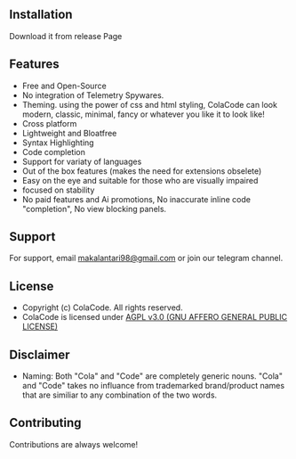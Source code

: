 
## Installation
Download it from release Page


    
## Features

- Free and Open-Source
- No integration of Telemetry Spywares.
- Theming. using the power of css and html styling, ColaCode can look modern, classic, minimal, fancy or whatever you like it to look like!
- Cross platform
- Lightweight and Bloatfree
- Syntax Highlighting
- Code completion
- Support for variaty of languages
- Out of the box features (makes the need for extensions obselete)
- Easy on the eye and suitable for those who are visually impaired
- focused on stability
- No paid features and Ai promotions, No inaccurate inline code "completion", No view blocking panels.


## Support

For support, email makalantari98@gmail.com or join our telegram channel.



## License

- Copyright (c) ColaCode. All rights reserved.
- ColaCode is licensed under [AGPL v3.0 (GNU AFFERO GENERAL PUBLIC LICENSE)](https://github.com/MAKalantari/coloacode?tab=AGPL-3.0-1-ov-file)

## Disclaimer
- Naming: Both "Cola" and "Code" are completely generic nouns. "Cola" and "Code" takes no influance from trademarked brand/product names that are similiar to any combination of the two words.

## Contributing
Contributions are always welcome!


